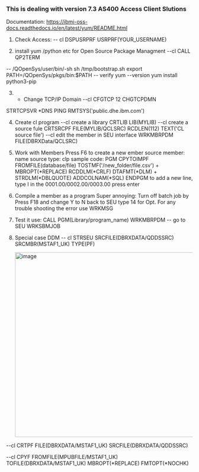 ### This is dealing with version 7.3 AS400 Access Client Slutions

Documentation: https://ibmi-oss-docs.readthedocs.io/en/latest/yum/README.html

1. Check Access: 
-- cl
DSPUSRPRF USRPRF(YOUR_USERNAME)

2. install yum /python etc for Open Source Package Managment
--cl
CALL QP2TERM

-- /QOpenSys/user/bin/-sh
sh /tmp/bootstrap.sh
export PATH=/QOpenSys/pkgs/bin:$PATH
-- verify
yum --version
yum install python3-pip

3. - Change TCP/IP Domain
--cl
CFGTCP
12
CHGTCPDMN 

STRTCPSVR *DNS
PING RMTSYS('public.dhe.ibm.com')

4. Create cl program
--cl create a library
   CRTLIB LIB(MYLIB) 
--cl create a source fule
   CRTSRCPF FILE(MYLIB/QCLSRC) RCDLEN(112) TEXT('CL source file')
--cl edit the member in SEU interface
   WRKMBRPDM FILE(DBRXData/QCLSRC)

5. Work with Members
Press F6 to create a new ember
source member: name
source type: clp
sample code:
PGM
  CPYTOIMPF FROMFILE(database/file) TOSTMF('/new_folder/file.csv') +
            MBROPT(*REPLACE) RCDDLM(*CRLF) DTAFMT(*DLM) +
            STRDLM(*DBLQUOTE) ADDCOLNAM(*SQL)
ENDPGM
to add a new line, type I in the 0001.00/0002.00/0003.00 press enter

7. Compile a member as a program
Super annoying: Turn off batch job by Press F18 and change Y to N
back to SEU type 14 for Opt.
For any trouble shooting the error use WRKMSG

8. Test it use: CALL PGM(Library/program_name)
WRKMBRPDM -- go to SEU
WRKSBMJOB 

10. Special case DDM
    -- cl STRSEU SRCFILE(DBRXDATA/QDDSSRC) SRCMBR(MSTAF1_UK) TYPE(PF)

    <img width="776" height="498" alt="image" src="https://github.com/user-attachments/assets/785aea8b-1d4d-42c8-b227-02e85a461181" />

--cl CRTPF FILE(DBRXDATA/MSTAF1_UK) SRCFILE(DBRXDATA/QDDSSRC)

--cl CPYF FROMFILE(MPUBFILE/MSTAF1_UK) TOFILE(DBRXDATA/MSTAF1_UK) MBROPT(*REPLACE) FMTOPT(*NOCHK)                                       


